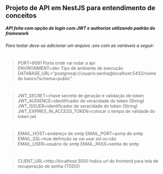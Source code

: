 ## Projeto de API em NestJS para entendimento de conceitos
##### API feita com opção de login com JWT e authorize utilizando padrão do framework

###### Para testar deve-se adicionar um arquivo .env com as variáveis a seguir:
#
> PORT=8081 Porta onde vai rodar a api <br>
> ENVIRONMENT=dev Tipo de ambiente de execução <br>
> DATABASE_URL="postgresql://usuario:senha@localhost:5432/nome do banco?schema=public" <br>
#
> JWT_SECRET=chave secreta de geração e validação de token <br>
> JWT_AUDIENCE=identificador de veracidade do token (String) <br>
> JWT_ISSUER=identificador de veracidade do token (String) <br>
> JWT_EXPIRES_IN_ACCESS_TOKEN=colocar o tempo de validade do token jwt <br>
#
> EMAIL_HOST=endereço de smtp
> EMAIL_PORT=porta de smtp
> EMAIL_SSL=true definição se vai usar ssl ou não
> EMAIL_USER=usuário de smtp
> EMAIL_PASS=senha de smtp
#
> CLIENT_URL=http://localhost:3000 Indica url do frontend para tela de recuperação de senha (TODO)
#
